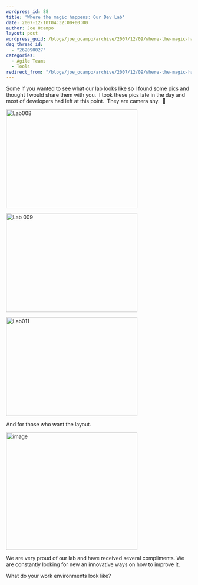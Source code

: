 ```yaml
---
wordpress_id: 88
title: 'Where the magic happens: Our Dev Lab'
date: 2007-12-10T04:32:00+00:00
author: Joe Ocampo
layout: post
wordpress_guid: /blogs/joe_ocampo/archive/2007/12/09/where-the-magic-happens-our-dev-lap.aspx
dsq_thread_id:
  - "262090027"
categories:
  - Agile Teams
  - Tools
redirect_from: "/blogs/joe_ocampo/archive/2007/12/09/where-the-magic-happens-our-dev-lap.aspx/"
---
```

Some if you wanted to see what our lab looks like so I found some pics and thought I would share them with you.&nbsp; I took these pics late in the day and most of developers had left at this point.&nbsp; They are camera shy.&nbsp; 🙂

[<img src="http://lostechies.com/content/joeocampo/uploads/2011/03WherethemagichappensOurDevLap_149AF/Lab008_thumb.jpg" style="border: 0px none" alt="Lab008" border="0" height="268" width="356" />](http://lostechies.com/content/joeocampo/uploads/2011/03WherethemagichappensOurDevLap_149AF/Lab008.jpg) 

[<img src="http://lostechies.com/content/joeocampo/uploads/2011/03WherethemagichappensOurDevLap_149AF/Lab%20009_thumb.jpg" style="border: 0px none" alt="Lab 009" border="0" height="268" width="356" />](http://lostechies.com/content/joeocampo/uploads/2011/03WherethemagichappensOurDevLap_149AF/Lab%20009.jpg) 

[<img src="http://lostechies.com/content/joeocampo/uploads/2011/03WherethemagichappensOurDevLap_149AF/Lab011_thumb.jpg" style="border: 0px none" alt="Lab011" border="0" height="268" width="356" />](http://lostechies.com/content/joeocampo/uploads/2011/03WherethemagichappensOurDevLap_149AF/Lab011.jpg) 

And for those who want the layout.

[<img src="http://lostechies.com/content/joeocampo/uploads/2011/03WherethemagichappensOurDevLap_149AF/image_thumb.png" style="border: 0px none" alt="image" border="0" height="318" width="356" />](http://lostechies.com/content/joeocampo/uploads/2011/03WherethemagichappensOurDevLap_149AF/image_2.png) 

We are very proud of our lab and have received several compliments. We are constantly looking for new an innovative ways on how to improve it.&nbsp; 

What do your work environments look like?